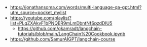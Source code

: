 - https://jonathansoma.com/words/multi-language-qa-gpt.html?utm_source=pocket_mylist
- https://youtube.com/playlist?list=PLqZXAkvF1bPNQER9mLmDbntNfSpzdDIU5
  - https://github.com/gkamradt/langchain-tutorials/blob/main/LangChain%20Cookbook.ipynb 
- https://github.com/SamurAIGPT/langchain-course